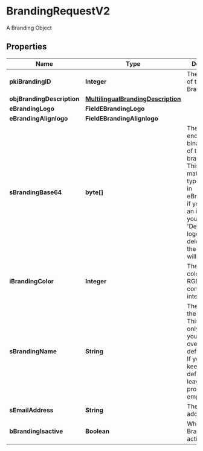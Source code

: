 

# BrandingRequestV2

A Branding Object

## Properties

| Name | Type | Description | Notes |
|------------ | ------------- | ------------- | -------------|
|**pkiBrandingID** | **Integer** | The unique ID of the Branding |  [optional] |
|**objBrandingDescription** | [**MultilingualBrandingDescription**](MultilingualBrandingDescription.md) |  |  |
|**eBrandingLogo** | **FieldEBrandingLogo** |  |  |
|**eBrandingAlignlogo** | **FieldEBrandingAlignlogo** |  |  [optional] |
|**sBrandingBase64** | **byte[]** | The Base64 encoded binary content of the branding logo. This need to match image type selected in eBrandingLogo if you supply an image. If you select &#39;Default&#39;, the logo will be deleted and the default one will be used. |  [optional] |
|**iBrandingColor** | **Integer** | The primary color. This is a RGB color converted into integer |  |
|**sBrandingName** | **String** | The name of the Branding  This value will only be set if you wish to overwrite the default name. If you want to keep the default name, leave this property empty |  [optional] |
|**sEmailAddress** | **String** | The email address. |  [optional] |
|**bBrandingIsactive** | **Boolean** | Whether the Branding is active or not |  |




